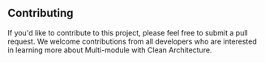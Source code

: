 ## Contributing
If you'd like to contribute to this project, please feel free to submit a pull request. We welcome contributions from all developers who are interested in learning more about Multi-module with Clean Architecture.
